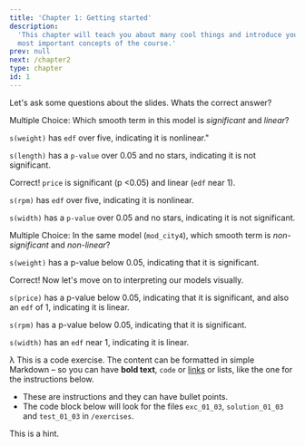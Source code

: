 ```yaml
---
title: 'Chapter 1: Getting started'
description:
  'This chapter will teach you about many cool things and introduce you to the
  most important concepts of the course.'
prev: null
next: /chapter2
type: chapter
id: 1
---
```


<exercise id="1" title="Introduction" type="slides">

<slides source="chapter1_01_introduction">
</slides>

</exercise>

<exercise id="2" title="Getting Started">

Let's ask some questions about the slides. Whats the correct answer?

Multiple Choice: Which smooth term in this model is _significant_ and _linear_?

<choice>
<opt text="weight">

`s(weight)` has `edf` over five, indicating it is nonlinear."

</opt>

<opt text="length">

`s(length)` has a `p-value` over 0.05 and no stars, indicating it is not significant.

</opt>

<opt text="price" correct="true">

Correct! `price` is significant (p <0.05) and linear (`edf` near 1).

</opt>

<opt text="rpm">

`s(rpm)` has `edf` over five, indicating it is nonlinear.

</opt>

<opt text="width">

`s(width)` has a `p-value` over 0.05 and no stars, indicating it is not significant.

</opt>
</choice>

Multiple Choice: In the same model (`mod_city4`), which smooth term is _non-significant_ and _non-linear_?

<choice>
<opt text="weight">

`s(weight)` has a p-value below 0.05, indicating that it is significant.

</opt>

<opt text="length" correct="true">

Correct! Now let's move on to interpreting our models visually.

</opt>

<opt text="price" >

`s(price)` has a p-value below 0.05, indicating that it is significant, and also an `edf` of 1, indicating it is linear.

</opt>

<opt text="rpm">

`s(rpm)` has a p-value below 0.05, indicating that it is significant.

</opt>

<opt text="width">

`s(width)` has an `edf` near 1, indicating it is linear.

</opt>
</choice>

</exercise>

<exercise id="3" title="First steps">

&lambda; This is a code exercise. The content can be formatted in simple Markdown – so
you can have **bold text**, `code` or [links](https://spacy.io) or lists, like
the one for the instructions below.

- These are instructions and they can have bullet points.
- The code block below will look for the files `exc_01_03`, `solution_01_03` and
  `test_01_03` in `/exercises`.

<codeblock id="01_03">

This is a hint.

</codeblock>

</exercise>

